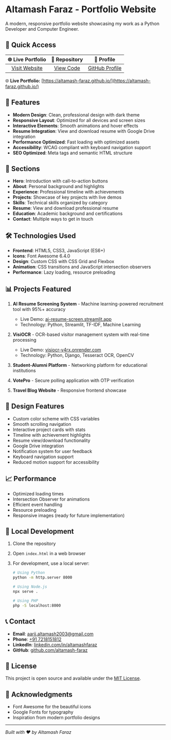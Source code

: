 # Altamash Faraz - Portfolio Website

A modern, responsive portfolio website showcasing my work as a Python Developer and Computer Engineer.

## 🔗 Quick Access

|                    🌐 **Live Portfolio**                     |                    📂 **Repository**                     |                   👤 **Profile**                    |
| :----------------------------------------------------------: | :------------------------------------------------------: | :-------------------------------------------------: |
| [Visit Website](https://altamash-faraz.github.io/) | [View Code](https://github.com/altamash-faraz/portfolio) | [GitHub Profile](https://github.com/altamash-faraz) |

🌐 **Live Portfolio:** [https://altamash-faraz.github.io/](https://altamash-faraz.github.io/)

## 🚀 Features

- **Modern Design**: Clean, professional design with dark theme
- **Responsive Layout**: Optimized for all devices and screen sizes
- **Interactive Elements**: Smooth animations and hover effects
- **Resume Integration**: View and download resume with Google Drive integration
- **Performance Optimized**: Fast loading with optimized assets
- **Accessibility**: WCAG compliant with keyboard navigation support
- **SEO Optimized**: Meta tags and semantic HTML structure

## 📱 Sections

- **Hero**: Introduction with call-to-action buttons
- **About**: Personal background and highlights
- **Experience**: Professional timeline with achievements
- **Projects**: Showcase of key projects with live demos
- **Skills**: Technical skills organized by category
- **Resume**: View and download professional resume
- **Education**: Academic background and certifications
- **Contact**: Multiple ways to get in touch

## 🛠️ Technologies Used

- **Frontend**: HTML5, CSS3, JavaScript (ES6+)
- **Icons**: Font Awesome 6.4.0
- **Design**: Custom CSS with CSS Grid and Flexbox
- **Animation**: CSS transitions and JavaScript intersection observers
- **Performance**: Lazy loading, resource preloading

## 📊 Projects Featured

1. **AI Resume Screening System** - Machine learning-powered recruitment tool with 95%+ accuracy
   - Live Demo: [ai-resume-screen.streamlit.app](https://ai-resume-screen.streamlit.app)
   - Technology: Python, Streamlit, TF-IDF, Machine Learning
   
2. **VisiOCR** - OCR-based visitor management system with real-time processing
   - Live Demo: [visiocr-y4rx.onrender.com](https://visiocr-y4rx.onrender.com)
   - Technology: Python, Django, Tesseract OCR, OpenCV

3. **Student-Alumni Platform** - Networking platform for educational institutions
4. **VotePro** - Secure polling application with OTP verification
5. **Travel Blog Website** - Responsive frontend showcase

## 🎨 Design Features

- Custom color scheme with CSS variables
- Smooth scrolling navigation
- Interactive project cards with stats
- Timeline with achievement highlights
- Resume view/download functionality
- Google Drive integration
- Notification system for user feedback
- Keyboard navigation support
- Reduced motion support for accessibility

## 📈 Performance

- Optimized loading times
- Intersection Observer for animations
- Efficient event handling
- Resource preloading
- Responsive images (ready for future implementation)

## 🔧 Local Development

1. Clone the repository
2. Open `index.html` in a web browser
3. For development, use a local server:

   ```bash
   # Using Python
   python -m http.server 8000

   # Using Node.js
   npx serve .

   # Using PHP
   php -S localhost:8000
   ```

## 📞 Contact

- **Email**: [aarij.altamash2003@gmail.com](mailto:aarij.altamash2003@gmail.com)
- **Phone**: [+91 7218151812](tel:7218151812)
- **LinkedIn**: [linkedin.com/in/altamashfaraz](https://www.linkedin.com/in/altamashfaraz/)
- **GitHub**: [github.com/altamash-faraz](https://github.com/altamash-faraz)

## 📄 License

This project is open source and available under the [MIT License](LICENSE).

## 🙏 Acknowledgments

- Font Awesome for the beautiful icons
- Google Fonts for typography
- Inspiration from modern portfolio designs

---

_Built with ❤️ by Altamash Faraz_
